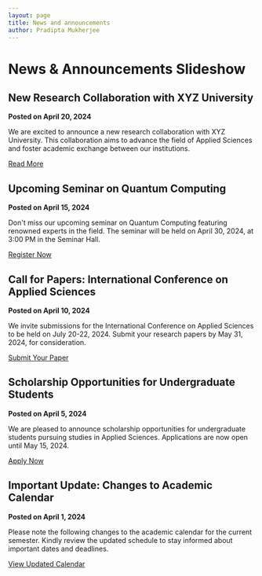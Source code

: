 ```yaml
---
layout: page
title: News and announcements
author: Pradipta Mukherjee
---
```


# News & Announcements Slideshow

<div id="slideshow-container">
  <div class="slide">
    <h2>New Research Collaboration with XYZ University</h2>
    <p><strong>Posted on April 20, 2024</strong></p>
    <p>We are excited to announce a new research collaboration with XYZ University. This collaboration aims to advance the field of Applied Sciences and foster academic exchange between our institutions.</p>
    <a href="#">Read More</a>
  </div>

  <div class="slide">
    <h2>Upcoming Seminar on Quantum Computing</h2>
    <p><strong>Posted on April 15, 2024</strong></p>
    <p>Don't miss our upcoming seminar on Quantum Computing featuring renowned experts in the field. The seminar will be held on April 30, 2024, at 3:00 PM in the Seminar Hall.</p>
    <a href="#">Register Now</a>
  </div>

  <div class="slide">
    <h2>Call for Papers: International Conference on Applied Sciences</h2>
    <p><strong>Posted on April 10, 2024</strong></p>
    <p>We invite submissions for the International Conference on Applied Sciences to be held on July 20-22, 2024. Submit your research papers by May 31, 2024, for consideration.</p>
    <a href="#">Submit Your Paper</a>
  </div>

  <div class="slide">
    <h2>Scholarship Opportunities for Undergraduate Students</h2>
    <p><strong>Posted on April 5, 2024</strong></p>
    <p>We are pleased to announce scholarship opportunities for undergraduate students pursuing studies in Applied Sciences. Applications are now open until May 15, 2024.</p>
    <a href="#">Apply Now</a>
  </div>

  <div class="slide">
    <h2>Important Update: Changes to Academic Calendar</h2>
    <p><strong>Posted on April 1, 2024</strong></p>
    <p>Please note the following changes to the academic calendar for the current semester. Kindly review the updated schedule to stay informed about important dates and deadlines.</p>
    <a href="#">View Updated Calendar</a>
  </div>
</div>

<script>
  let currentSlide = 0;
  const slides = document.querySelectorAll('.slide');

  function showSlide(index) {
    slides.forEach((slide, i) => {
      if (i === index) {
        slide.style.display = 'block';
      } else {
        slide.style.display = 'none';
      }
    });
  }

  function nextSlide() {
    currentSlide = (currentSlide + 1) % slides.length;
    showSlide(currentSlide);
  }

  setInterval(nextSlide, 5000); // Rotate slides every 5 seconds
  showSlide(currentSlide); // Show initial slide
</script>
